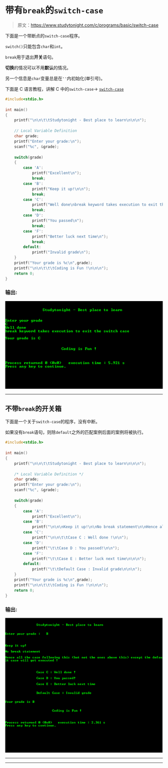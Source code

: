 # 带有`break`的`switch-case`

> 原文：<https://www.studytonight.com/c/programs/basic/switch-case>

下面是一个带断点的`switch-case`程序。

`switch()`只能包含`char`和`int`。

`break`用于退出**开关**语句。

**切换**的情况可以不用**默认**的情况。

另一个信息是`char`变量总是在`''`内初始化(单引号)。

下面是 C 语言教程，讲解 C 中的`switch-case`→ [`switch-case`](/c/switch-statement-in-c.php)

```cpp
#include<stdio.h>

int main()
{
    printf("\n\n\t\tStudytonight - Best place to learn\n\n\n");

    // Local Variable Definition
    char grade;
    printf("Enter your grade:\n");
    scanf("%c", &grade);

    switch(grade)
    {
        case 'A':
            printf("Excellent\n");
            break;
        case 'B':
            printf("Keep it up!\n\n");
            break;
        case 'C':
            printf("Well done\nbreak keyword takes execution to exit the switch case\n\n");
            break;
        case 'D':
            printf("You passed\n");
            break;
        case 'F':
            printf("Better luck next time\n");
            break;
        default:
            printf("Invalid grade\n");
    }
    printf("Your grade is %c\n",grade);
    printf("\n\n\t\t\tCoding is Fun !\n\n\n");
    return 0;
}
```

### 输出:

![program to demonstrate Switch Case with break](img/4e2a77a9255b793e14c5a494fc104fde.png)

* * *

## 不带`break`的开关箱

下面是一个关于`switch-case`的程序，没有中断。

如果没有`break`语句，则除`default`之外的匹配案例后面的案例将被执行。

```cpp
#include<stdio.h>

int main()
{
    printf("\n\n\t\tStudytonight - Best place to learn\n\n\n");

    /* Local Variable Definition */
    char grade;
    printf("Enter your grade:\n");
    scanf("%c", &grade);

    switch(grade)
    {
        case 'A':
            printf("Excellent\n");
        case 'B':
            printf("\n\n\nKeep it up!\n\nNo break statement\n\nHence all the case following this(but not the ones above this) except the default case will get executed !\n\n");
        case 'C':
            printf("\n\n\t\tCase C : Well done !\n\n");
        case 'D':
            printf("\t\tCase D : You passed!\n\n");
        case 'F':
            printf("\t\tCase E : Better luck next time\n\n\n");
        default:
            printf("\t\tDefault Case : Invalid grade\n\n\n");
    }
    printf("Your grade is %c\n",grade);
    printf("\n\n\t\t\tCoding is Fun !\n\n\n");
    return 0;
}
```

### 输出:

![program to demonstrate Switch Case without Break](img/cc11f3b90b3cfb6c79afa9944785308a.png)

* * *

* * *